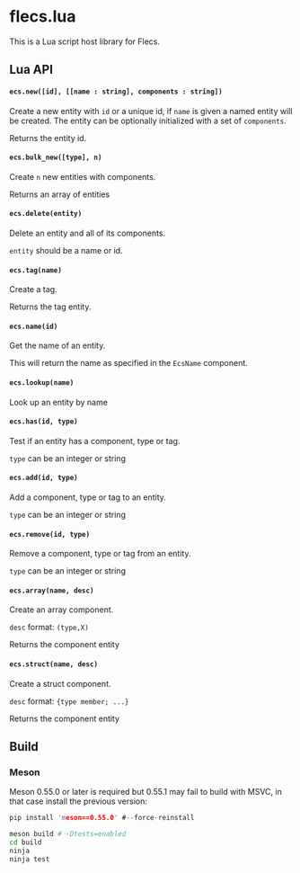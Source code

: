 # flecs.lua

This is a Lua script host library for Flecs.

## Lua API

#### `ecs.new([id], [[name : string], components : string])`

Create a new entity with `id` or a unique id,
if `name` is given a named entity will be created.
The entity can be optionally initialized with a
set of `components`.

Returns the entity id.

#### `ecs.bulk_new([type], n)`

Create `n` new entities with components.

Returns an array of entities

#### `ecs.delete(entity)`

Delete an entity and all of its components.

`entity` should be a name or id.

#### `ecs.tag(name)`

Create a tag.

Returns the tag entity.

#### `ecs.name(id)`

Get the name of an entity.

This will return the name as specified in the `EcsName` component.

#### `ecs.lookup(name)`

Look up an entity by name

#### `ecs.has(id, type)`

Test if an entity has a component, type or tag.

`type` can be an integer or string

#### `ecs.add(id, type)`

Add a component, type or tag to an entity.

`type` can be an integer or string

#### `ecs.remove(id, type)`

Remove a component, type or tag from an entity.

`type` can be an integer or string

#### `ecs.array(name, desc)`

Create an array component.

`desc` format: `(type,X)`

Returns the component entity

#### `ecs.struct(name, desc)`

Create a struct component.

`desc` format: `{type member; ...}`

Returns the component entity


## Build

### Meson

Meson 0.55.0 or later is required but 0.55.1 may fail to build with MSVC,
in that case install the previous version:
```c
pip install 'meson==0.55.0' #--force-reinstall
```

```bash
meson build # -Dtests=enabled
cd build
ninja
ninja test
```
